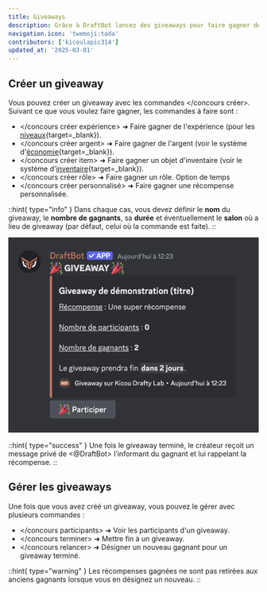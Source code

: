 ```yaml
---
title: Giveaways
description: Grâce à DraftBot lancez des giveaways pour faire gagner de superbes récompenses à vos membres !
navigation.icon: 'twemoji:tada'
contributors: ['kicoulapic314']
updated_at: '2025-03-01'
---
```

## Créer un giveaway

Vous pouvez créer un giveaway avec les commandes \</concours créer>. Suivant ce que vous voulez faire gagner, les commandes à faire sont :

- </concours créer expérience> ➜ Faire gagner de l'expérience (pour les [niveaux](https://www.draftbot.fr/docs/modules/niveaux){target=_blank}).
- </concours créer argent> ➜ Faire gagner de l'argent (voir le système d'[économie](https://www.draftbot.fr/docs/modules/economie){target=_blank}).
- </concours créer item> ➜ Faire gagner un objet d'inventaire (voir le système d'[inventaire](https://www.draftbot.fr/docs/modules/inventaire){target=_blank}).
- </concours créer rôle> ➜ Faire gagner un rôle. Option de temps
- </concours créer personnalisé> ➜ Faire gagner une récompense personnalisée.

::hint{ type="info" }
  Dans chaque cas, vous devez définir le **nom** du giveaway, le **nombre de gagnants**, sa **durée** et éventuellement le **salon** où a lieu de giveaway (par défaut, celui où la commande est faite).
::

![Aperçu d'un giveaway pour une récompense personnalisée.](../assets/giveaways/apercu_giveaway.png)

::hint{ type="success" }
  Une fois le giveaway terminé, le créateur reçoit un message privé de <@DraftBot> l'informant du gagnant et lui rappelant la récompense.
::

## Gérer les giveaways

Une fois que vous avez créé un giveaway, vous pouvez le gérer avec plusieurs commandes :

- </concours participants> ➜ Voir les participants d'un giveaway.
- </concours terminer> ➜ Mettre fin à un giveaway.
- </concours relancer> ➜ Désigner un nouveau gagnant pour un giveaway terminé.

::hint{ type="warning" }
  Les récompenses gagnées ne sont pas retirées aux anciens gagnants lorsque vous en désignez un nouveau.
::
